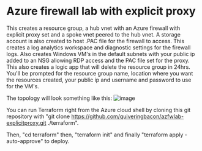 # Azure firewall lab with explicit proxy

This creates a resource group, a hub vnet with an Azure firewall with explicit proxy set and a spoke vnet peered to the hub vnet. A storage account is also created to host .PAC file for the firewall to access. This creates a log analytics workspace and diagnostic settings for the firewall logs. Also creates Windows VM's in the default subnets with your public ip added to an NSG allowing RDP access and the PAC file set for the proxy. This also creates a logic app that will delete the resource group in 24hrs. You'll be prompted for the resource group name, location where you want the resources created, your public ip and username and password to use for the VM's.

The topology will look something like this: 
![image](https://github.com/quiveringbacon/azfwlab-explicitproxy/assets/128983862/62ecc709-fab1-471c-9084-6859121b1a77)

You can run Terraform right from the Azure cloud shell by cloning this git repository with "git clone https://github.com/quiveringbacon/azfwlab-explicitproxy.git ./terraform".

Then, "cd terraform" then, "terraform init" and finally "terraform apply -auto-approve" to deploy.
